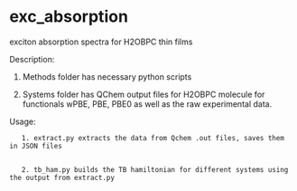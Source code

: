 # exc_absorption
exciton absorption spectra for H2OBPC thin films

Description: 

1. Methods folder has necessary python scripts

   
2. Systems folder has QChem output files for H2OBPC molecule for functionals wPBE, PBE, PBE0 as well as the raw experimental data.

Usage: 

       1. extract.py extracts the data from Qchem .out files, saves them in JSON files 


       2. tb_ham.py builds the TB hamiltonian for different systems using the output from extract.py
